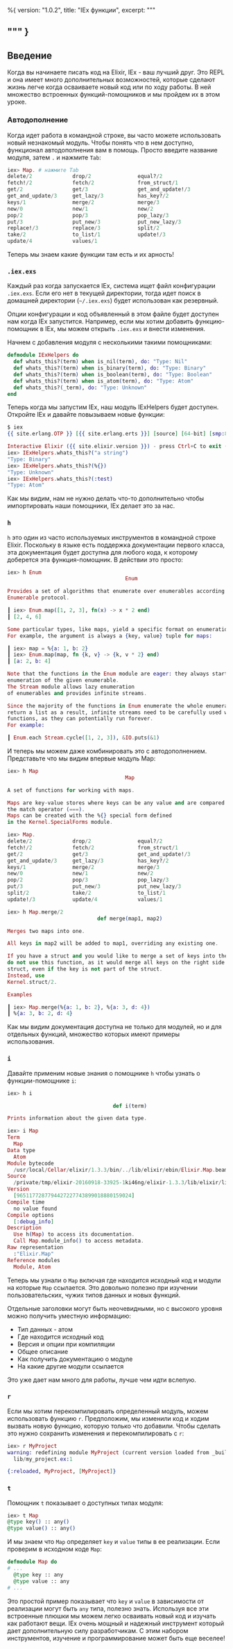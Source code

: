 %{
  version: "1.0.2",
  title: "IEx функции",
  excerpt: """
  
  """
}
---

## Введение

Когда вы начинаете писать код на Elixir, IEx - ваш лучший друг.
Это REPL и она имеет много дополнительных возможностей, которые сделают жизнь легче когда осваиваете новый код или по ходу работы.
В ней множество встроенных функций-помощников и мы пройдем их в этом уроке.

### Автодополнение

Когда идет работа в командной строке, вы часто можете использовать новый незнакомый модуль.
Чтобы понять что в нем доступно, функционал автодополнения вам в помощь.
Просто введите название модуля, затем `.` и нажмите `Tab`:

```elixir
iex> Map. # нажмите Tab
delete/2             drop/2               equal?/2
fetch!/2             fetch/2              from_struct/1
get/2                get/3                get_and_update!/3
get_and_update/3     get_lazy/3           has_key?/2
keys/1               merge/2              merge/3
new/0                new/1                new/2
pop/2                pop/3                pop_lazy/3
put/3                put_new/3            put_new_lazy/3
replace!/3           replace/3            split/2
take/2               to_list/1            update!/3
update/4             values/1
```

Теперь мы знаем какие функции там есть и их арность!

### `.iex.exs`

Каждый раз когда запускается IEx, система ищет файл конфигурации `.iex.exs`.
Если его нет в текущей директории, тогда идет поиск в домашней директории (`~/.iex.exs`) будет использован как резервный.

Опции конфигурации и код объявленный в этом файле будет доступен нам когда IEx запустится.
Например, если мы хотим добавить функцию-помощник в IEx, мы можем открыть `.iex.exs` и внести изменения.

Начнем с добавления модуля с несколькими такими помощниками:

```elixir
defmodule IExHelpers do
  def whats_this?(term) when is_nil(term), do: "Type: Nil"
  def whats_this?(term) when is_binary(term), do: "Type: Binary"
  def whats_this?(term) when is_boolean(term), do: "Type: Boolean"
  def whats_this?(term) when is_atom(term), do: "Type: Atom"
  def whats_this?(_term), do: "Type: Unknown"
end
```

Теперь когда мы запустим IEx, наш модуль IExHelpers будет доступен.
Откройте IEx и давайте повызываем новые функции:

```elixir
$ iex
{{ site.erlang.OTP }} [{{ site.erlang.erts }}] [source] [64-bit] [smp:8:8] [async-threads:10] [hipe] [kernel-poll:false] [dtrace]

Interactive Elixir ({{ site.elixir.version }}) - press Ctrl+C to exit (type h() ENTER for help)
iex> IExHelpers.whats_this?("a string")
"Type: Binary"
iex> IExHelpers.whats_this?(%{})
"Type: Unknown"
iex> IExHelpers.whats_this?(:test)
"Type: Atom"
```

Как мы видим, нам не нужно делать что-то дополнительно чтобы импортировать наши помощники, IEx делает это за нас.

### `h`

`h` это один из часто используемых инструментов в командной строке Elixir.
Поскольку в языке есть поддержка документации первого класса, эта документация будет доступна для любого кода, к которому доберется эта функция-помощник.
В действии это просто:

```elixir
iex> h Enum
                                      Enum

Provides a set of algorithms that enumerate over enumerables according to the
Enumerable protocol.

┃ iex> Enum.map([1, 2, 3], fn(x) -> x * 2 end)
┃ [2, 4, 6]

Some particular types, like maps, yield a specific format on enumeration.
For example, the argument is always a {key, value} tuple for maps:

┃ iex> map = %{a: 1, b: 2}
┃ iex> Enum.map(map, fn {k, v} -> {k, v * 2} end)
┃ [a: 2, b: 4]

Note that the functions in the Enum module are eager: they always start the
enumeration of the given enumerable.
The Stream module allows lazy enumeration
of enumerables and provides infinite streams.

Since the majority of the functions in Enum enumerate the whole enumerable and
return a list as a result, infinite streams need to be carefully used with such
functions, as they can potentially run forever.
For example:

┃ Enum.each Stream.cycle([1, 2, 3]), &IO.puts(&1)
```

И теперь мы можем даже комбинировать это с автодополнением.
Представьте что мы видим впервые модуль Map:

```elixir
iex> h Map
                                      Map

A set of functions for working with maps.

Maps are key-value stores where keys can be any value and are compared using
the match operator (===).
Maps can be created with the %{} special form defined
in the Kernel.SpecialForms module.

iex> Map.
delete/2             drop/2               equal?/2
fetch!/2             fetch/2              from_struct/1
get/2                get/3                get_and_update!/3
get_and_update/3     get_lazy/3           has_key?/2
keys/1               merge/2              merge/3
new/0                new/1                new/2
pop/2                pop/3                pop_lazy/3
put/3                put_new/3            put_new_lazy/3
split/2              take/2               to_list/1
update!/3            update/4             values/1

iex> h Map.merge/2
                             def merge(map1, map2)

Merges two maps into one.

All keys in map2 will be added to map1, overriding any existing one.

If you have a struct and you would like to merge a set of keys into the struct,
do not use this function, as it would merge all keys on the right side into the
struct, even if the key is not part of the struct.
Instead, use
Kernel.struct/2.

Examples

┃ iex> Map.merge(%{a: 1, b: 2}, %{a: 3, d: 4})
┃ %{a: 3, b: 2, d: 4}
```

Как мы видим документация доступна не только для модулей, но и для отдельных функций, множество которых имеют примеры использования.

### `i`

Давайте применим новые знания о помощнике `h` чтобы узнать о функции-помощнике `i`:

```elixir
iex> h i

                                  def i(term)

Prints information about the given data type.

iex> i Map
Term
  Map
Data type
  Atom
Module bytecode
  /usr/local/Cellar/elixir/1.3.3/bin/../lib/elixir/ebin/Elixir.Map.beam
Source
  /private/tmp/elixir-20160918-33925-1ki46ng/elixir-1.3.3/lib/elixir/lib/map.ex
Version
  [9651177287794427227743899018880159024]
Compile time
  no value found
Compile options
  [:debug_info]
Description
  Use h(Map) to access its documentation.
  Call Map.module_info() to access metadata.
Raw representation
  :"Elixir.Map"
Reference modules
  Module, Atom
```

Теперь мы узнали о `Map` включая где находится исходный код и модули на которые `Map` ссылается.
Это довольно полезно при изучении пользовательских, чужих типов данных и новых функций.

Отдельные заголовки могут быть неочевидными, но с высокого уровня можно получить уместную информацию:

- Тип данных - атом
- Где находится исходный код
- Версия и опции при компиляции
- Общее описание
- Как получить документацию о модуле
- На какие другие модули ссылается

Это уже дает нам много для работы, лучше чем идти вслепую.

### `r`

Если мы хотим перекомпилировать определенный модуль, можем использовать функцию `r`.
Предположим, мы изменили код и ходим вызвать новую функцию, которую только что добавили.
Чтобы сделать это нужно сохранить изменения и перекомпилировать с `r`:

```elixir
iex> r MyProject
warning: redefining module MyProject (current version loaded from _build/dev/lib/my_project/ebin/Elixir.MyProject.beam)
  lib/my_project.ex:1

{:reloaded, MyProject, [MyProject]}
```

### `t`

Помощник `t` показывает о доступных типах модуля:

```elixir
iex> t Map
@type key() :: any()
@type value() :: any()
```

И мы знаем что `Map` определяет `key` и `value` типы в ее реализации.
Если проверим в исходном коде `Map`:

```elixir
defmodule Map do
# ...
  @type key :: any
  @type value :: any
# ...
```

Это простой пример показывает что `key` и `value` в зависимости от реализации могут быть `any` типа, полезно знать.
Используя все эти встроенные плюшки мы можем легко осваивать новый код и изучать как работают вещи.
IEx очень мощный и надежный инструмент который дает дополнительную силу разработчикам.
С этим набором инструментов, изучение и программирование может быть еще веселее!
